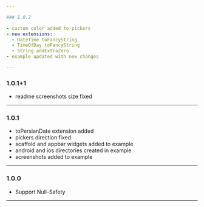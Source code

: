 ```yaml
---

### 1.0.2

- custom color added to pickers
- new extensions:
  - DateTime toFancyString
  - TimeOfDay toFancyString
  - String addExtraZero
- example updated with new changes

---
```


### 1.0.1+1

- readme screenshots size fixed

---

### 1.0.1

- toPersianDate extension added
- pickers direction fixed
- scaffold and appbar widgets added to example
- android and ios directories created in example
- screenshots added to example

---
### 1.0.0

- Support Null-Safety

---